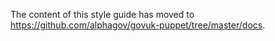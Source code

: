 The content of this style guide has moved to https://github.com/alphagov/govuk-puppet/tree/master/docs.

